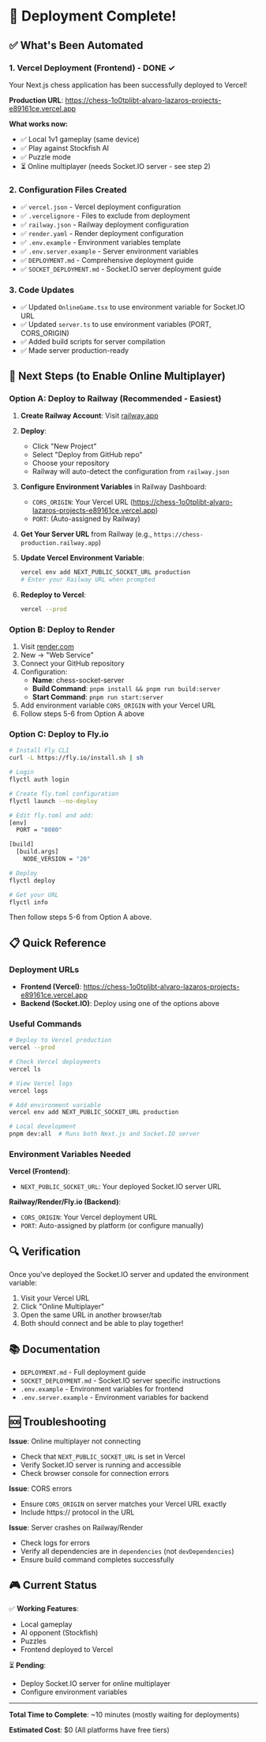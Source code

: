 # 🎉 Deployment Complete!

## ✅ What's Been Automated

### 1. Vercel Deployment (Frontend) - DONE ✓
Your Next.js chess application has been successfully deployed to Vercel!

**Production URL**: https://chess-1o0tplibt-alvaro-lazaros-projects-e89161ce.vercel.app

**What works now:**
- ✅ Local 1v1 gameplay (same device)
- ✅ Play against Stockfish AI
- ✅ Puzzle mode
- ⏳ Online multiplayer (needs Socket.IO server - see step 2)

### 2. Configuration Files Created
- ✅ `vercel.json` - Vercel deployment configuration
- ✅ `.vercelignore` - Files to exclude from deployment
- ✅ `railway.json` - Railway deployment configuration
- ✅ `render.yaml` - Render deployment configuration
- ✅ `.env.example` - Environment variables template
- ✅ `.env.server.example` - Server environment variables
- ✅ `DEPLOYMENT.md` - Comprehensive deployment guide
- ✅ `SOCKET_DEPLOYMENT.md` - Socket.IO server deployment guide

### 3. Code Updates
- ✅ Updated `OnlineGame.tsx` to use environment variable for Socket.IO URL
- ✅ Updated `server.ts` to use environment variables (PORT, CORS_ORIGIN)
- ✅ Added build scripts for server compilation
- ✅ Made server production-ready

## 🚀 Next Steps (to Enable Online Multiplayer)

### Option A: Deploy to Railway (Recommended - Easiest)

1. **Create Railway Account**: Visit [railway.app](https://railway.app)

2. **Deploy**:
   - Click "New Project"
   - Select "Deploy from GitHub repo"
   - Choose your repository
   - Railway will auto-detect the configuration from `railway.json`

3. **Configure Environment Variables** in Railway Dashboard:
   - `CORS_ORIGIN`: Your Vercel URL (https://chess-1o0tplibt-alvaro-lazaros-projects-e89161ce.vercel.app)
   - `PORT`: (Auto-assigned by Railway)

4. **Get Your Server URL** from Railway (e.g., `https://chess-production.railway.app`)

5. **Update Vercel Environment Variable**:
   ```bash
   vercel env add NEXT_PUBLIC_SOCKET_URL production
   # Enter your Railway URL when prompted
   ```

6. **Redeploy to Vercel**:
   ```bash
   vercel --prod
   ```

### Option B: Deploy to Render

1. Visit [render.com](https://render.com)
2. New → "Web Service"
3. Connect your GitHub repository
4. Configuration:
   - **Name**: chess-socket-server
   - **Build Command**: `pnpm install && pnpm run build:server`
   - **Start Command**: `pnpm run start:server`
5. Add environment variable `CORS_ORIGIN` with your Vercel URL
6. Follow steps 5-6 from Option A above

### Option C: Deploy to Fly.io

```bash
# Install Fly CLI
curl -L https://fly.io/install.sh | sh

# Login
flyctl auth login

# Create fly.toml configuration
flyctl launch --no-deploy

# Edit fly.toml and add:
[env]
  PORT = "8080"

[build]
  [build.args]
    NODE_VERSION = "20"

# Deploy
flyctl deploy

# Get your URL
flyctl info
```

Then follow steps 5-6 from Option A above.

## 📋 Quick Reference

### Deployment URLs
- **Frontend (Vercel)**: https://chess-1o0tplibt-alvaro-lazaros-projects-e89161ce.vercel.app
- **Backend (Socket.IO)**: Deploy using one of the options above

### Useful Commands

```bash
# Deploy to Vercel production
vercel --prod

# Check Vercel deployments
vercel ls

# View Vercel logs
vercel logs

# Add environment variable
vercel env add NEXT_PUBLIC_SOCKET_URL production

# Local development
pnpm dev:all  # Runs both Next.js and Socket.IO server
```

### Environment Variables Needed

**Vercel (Frontend)**:
- `NEXT_PUBLIC_SOCKET_URL`: Your deployed Socket.IO server URL

**Railway/Render/Fly.io (Backend)**:
- `CORS_ORIGIN`: Your Vercel deployment URL
- `PORT`: Auto-assigned by platform (or configure manually)

## 🔍 Verification

Once you've deployed the Socket.IO server and updated the environment variable:

1. Visit your Vercel URL
2. Click "Online Multiplayer"
3. Open the same URL in another browser/tab
4. Both should connect and be able to play together!

## 📚 Documentation

- `DEPLOYMENT.md` - Full deployment guide
- `SOCKET_DEPLOYMENT.md` - Socket.IO server specific instructions
- `.env.example` - Environment variables for frontend
- `.env.server.example` - Environment variables for backend

## 🆘 Troubleshooting

**Issue**: Online multiplayer not connecting
- Check that `NEXT_PUBLIC_SOCKET_URL` is set in Vercel
- Verify Socket.IO server is running and accessible
- Check browser console for connection errors

**Issue**: CORS errors
- Ensure `CORS_ORIGIN` on server matches your Vercel URL exactly
- Include https:// protocol in the URL

**Issue**: Server crashes on Railway/Render
- Check logs for errors
- Verify all dependencies are in `dependencies` (not `devDependencies`)
- Ensure build command completes successfully

## 🎮 Current Status

✅ **Working Features**:
- Local gameplay
- AI opponent (Stockfish)
- Puzzles
- Frontend deployed to Vercel

⏳ **Pending**:
- Deploy Socket.IO server for online multiplayer
- Configure environment variables

---

**Total Time to Complete**: ~10 minutes (mostly waiting for deployments)

**Estimated Cost**: $0 (All platforms have free tiers)
